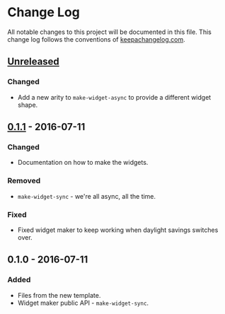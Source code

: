 # Change Log
All notable changes to this project will be documented in this file. This change log follows the conventions of [keepachangelog.com](http://keepachangelog.com/).

## [Unreleased]
### Changed
- Add a new arity to `make-widget-async` to provide a different widget shape.

## [0.1.1] - 2016-07-11
### Changed
- Documentation on how to make the widgets.

### Removed
- `make-widget-sync` - we're all async, all the time.

### Fixed
- Fixed widget maker to keep working when daylight savings switches over.

## 0.1.0 - 2016-07-11
### Added
- Files from the new template.
- Widget maker public API - `make-widget-sync`.

[Unreleased]: https://github.com/your-name/okasaki-clojure/compare/0.1.1...HEAD
[0.1.1]: https://github.com/your-name/okasaki-clojure/compare/0.1.0...0.1.1
